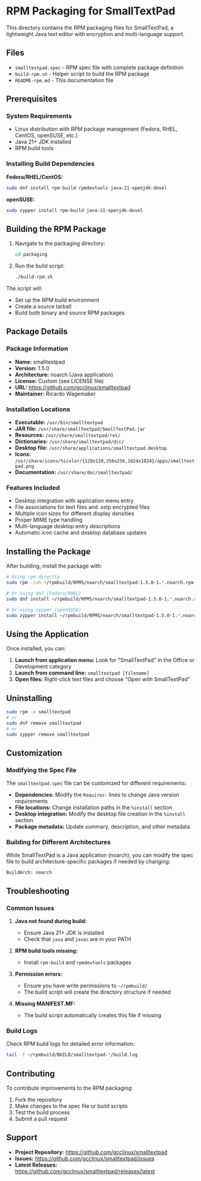 # RPM Packaging for SmallTextPad

This directory contains the RPM packaging files for SmallTextPad, a lightweight Java text editor with encryption and multi-language support.

## Files

- `smalltextpad.spec` - RPM spec file with complete package definition
- `build-rpm.sh` - Helper script to build the RPM package
- `README-rpm.md` - This documentation file

## Prerequisites

### System Requirements
- Linux distribution with RPM package management (Fedora, RHEL, CentOS, openSUSE, etc.)
- Java 21+ JDK installed
- RPM build tools

### Installing Build Dependencies

**Fedora/RHEL/CentOS:**
```bash
sudo dnf install rpm-build rpmdevtools java-21-openjdk-devel
```

**openSUSE:**
```bash
sudo zypper install rpm-build java-21-openjdk-devel
```

## Building the RPM Package

1. Navigate to the packaging directory:
   ```bash
   cd packaging
   ```

2. Run the build script:
   ```bash
   ./build-rpm.sh
   ```

The script will:
- Set up the RPM build environment
- Create a source tarball
- Build both binary and source RPM packages

## Package Details

### Package Information
- **Name:** smalltextpad
- **Version:** 1.5.0
- **Architecture:** noarch (Java application)
- **License:** Custom (see LICENSE file)
- **URL:** https://github.com/gcclinux/smalltextpad
- **Maintainer:** Ricardo Wagemaker

### Installation Locations
- **Executable:** `/usr/bin/smalltextpad`
- **JAR file:** `/usr/share/smalltextpad/SmallTextPad.jar`
- **Resources:** `/usr/share/smalltextpad/res/`
- **Dictionaries:** `/usr/share/smalltextpad/dic/`
- **Desktop file:** `/usr/share/applications/smalltextpad.desktop`
- **Icons:** `/usr/share/icons/hicolor/{128x128,256x256,1024x1024}/apps/smalltextpad.png`
- **Documentation:** `/usr/share/doc/smalltextpad/`

### Features Included
- Desktop integration with application menu entry
- File associations for text files and .sstp encrypted files
- Multiple icon sizes for different display densities
- Proper MIME type handling
- Multi-language desktop entry descriptions
- Automatic icon cache and desktop database updates

## Installing the Package

After building, install the package with:

```bash
# Using rpm directly
sudo rpm -ivh ~/rpmbuild/RPMS/noarch/smalltextpad-1.5.0-1.*.noarch.rpm

# Or using dnf (Fedora/RHEL)
sudo dnf install ~/rpmbuild/RPMS/noarch/smalltextpad-1.5.0-1.*.noarch.rpm

# Or using zypper (openSUSE)
sudo zypper install ~/rpmbuild/RPMS/noarch/smalltextpad-1.5.0-1.*.noarch.rpm
```

## Using the Application

Once installed, you can:

1. **Launch from application menu:** Look for "SmallTextPad" in the Office or Development category
2. **Launch from command line:** `smalltextpad [filename]`
3. **Open files:** Right-click text files and choose "Open with SmallTextPad"

## Uninstalling

```bash
sudo rpm -e smalltextpad
# or
sudo dnf remove smalltextpad
# or
sudo zypper remove smalltextpad
```

## Customization

### Modifying the Spec File

The `smalltextpad.spec` file can be customized for different requirements:

- **Dependencies:** Modify the `Requires:` lines to change Java version requirements
- **File locations:** Change installation paths in the `%install` section
- **Desktop integration:** Modify the desktop file creation in the `%install` section
- **Package metadata:** Update summary, description, and other metadata

### Building for Different Architectures

While SmallTextPad is a Java application (noarch), you can modify the spec file to build architecture-specific packages if needed by changing:
```spec
BuildArch: noarch
```

## Troubleshooting

### Common Issues

1. **Java not found during build:**
   - Ensure Java 21+ JDK is installed
   - Check that `java` and `javac` are in your PATH

2. **RPM build tools missing:**
   - Install `rpm-build` and `rpmdevtools` packages

3. **Permission errors:**
   - Ensure you have write permissions to `~/rpmbuild/`
   - The build script will create the directory structure if needed

4. **Missing MANIFEST.MF:**
   - The build script automatically creates this file if missing

### Build Logs

Check RPM build logs for detailed error information:
```bash
tail -f ~/rpmbuild/BUILD/smalltextpad-*/build.log
```

## Contributing

To contribute improvements to the RPM packaging:

1. Fork the repository
2. Make changes to the spec file or build scripts
3. Test the build process
4. Submit a pull request

## Support

- **Project Repository:** https://github.com/gcclinux/smalltextpad
- **Issues:** https://github.com/gcclinux/smalltextpad/issues
- **Latest Releases:** https://github.com/gcclinux/smalltextpad/releases/latest